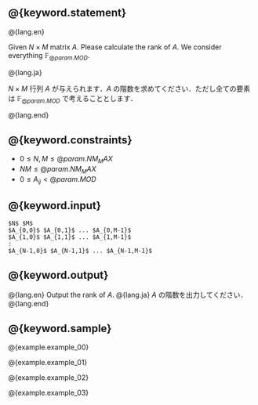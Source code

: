 ## @{keyword.statement}

@{lang.en}

Given $N \times M$ matrix $A$. Please calculate the rank of $A$. We consider everything $\mathbb{F}_{@{param.MOD}}$.

@{lang.ja}

$N \times M$ 行列 $A$ が与えられます．$A$ の階数を求めてください．ただし全ての要素は $\mathbb{F}_{@{param.MOD}}$ で考えることとします．

@{lang.end}

## @{keyword.constraints}

- $0 \leq N, M \leq @{param.NM_MAX}$
- $NM\leq @{param.NM_MAX}$
- $0 \leq A_{ij} < @{param.MOD}$

## @{keyword.input}

```
$N$ $M$
$A_{0,0}$ $A_{0,1}$ ... $A_{0,M-1}$
$A_{1,0}$ $A_{1,1}$ ... $A_{1,M-1}$
:
$A_{N-1,0}$ $A_{N-1,1}$ ... $A_{N-1,M-1}$
```

## @{keyword.output}

@{lang.en}
Output the rank of $A$. 
@{lang.ja}
$A$ の階数を出力してください．
@{lang.end}

## @{keyword.sample}

@{example.example_00}

@{example.example_01}

@{example.example_02}

@{example.example_03}
